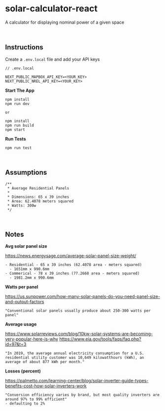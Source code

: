 # solar-calculator-react
A calculator for displaying nominal power of a given space

<br />

## Instructions

Create a `.env.local` file and add your API keys
```
// .env.local

NEXT_PUBLIC_MAPBOX_API_KEY=<YOUR_KEY>
NEXT_PUBLIC_NREL_API_KEY=<YOUR_KEY>
```
**Start The App**
```
npm install
npm run dev

or

npm install
npm run build
npm start
```

**Run Tests**
```
npm run test
```

<br />

## Assumptions
```
/**
 * Average Residential Panels
 *
 * Dimensions: 65 x 39 inches
 * Area: 62.4078 meters squared
 * Watts: 300w
 */
 ```

 <br />

## Notes

**Avg solar panel size**

https://news.energysage.com/average-solar-panel-size-weight/
```
- Residential - 65 x 39 inches (62.4078 area - meters squared)
  - 1651mm x 990.6mm
- Commerical - 78 x 39 inches (77.2668 area - meters squared)
  - 1981.2mm x 990.6mm
```

**Watts per panel**

https://us.sunpower.com/how-many-solar-panels-do-you-need-panel-size-and-output-factors

```
"Conventional solar panels usually produce about 250-300 watts per panel"
```
**Average usage** 

https://www.solarreviews.com/blog/10kw-solar-systems-are-becoming-very-popular-here-is-why
https://www.eia.gov/tools/faqs/faq.php?id=97&t=3
```
"In 2019, the average annual electricity consumption for a U.S. residential utility customer was 10,649 kilowatthours (kWh), an average of about 877 kWh per month."
```

**Losses (percent)**

https://palmetto.com/learning-center/blog/solar-inverter-guide-types-benefits-cost-how-solar-inverters-work
```
"Conversion efficiency varies by brand, but most quality inverters are around 97% to 99% efficient"
- defaulting to 2%
```
